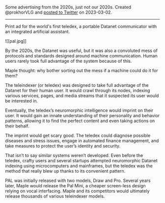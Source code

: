 Some advertising from the 2020s, just not our 2020s.  Created @prokhorVLG and [posted to Twitter](https://twitter.com/prokhorVLG/status/1631320382937485314) on 2023-03-02.

---

Print ad for the world's first teledex, a portable Datanet communicator with an integrated artificial assistant. 

![[pal.jpg]]

By the 2020s, the Datanet was useful, but it was also a convoluted mess of protocols and standards designed around machine communication. Human users rarely took full advantage of the system because of this.

Maple thought: why bother sorting out the mess if a machine could do it for them?

The teleindexer (or teledex) was designed to take full advantage of the Datanet for their human user. It would crawl through its nodes, indexing various services, pages, and media streams that it suspected its user would be interested in.

Eventually, the teledex’s neuromorphic intelligence would imprint on their user. It would gain an innate understanding of their personality and behavior patterns, allowing it to find the perfect content and even taking actions on their behalf.

The imprint would get scary good. The teledex could diagnose possible diseases and stress issues, engage in automated finance management, and take measures to protect the user’s identity and security.

That isn’t to say similar systems weren’t developed. Even before the teledex, crafty users and several startups attempted neuromorphic Datanet indexing using microcomputers and mainframes, but the teledex was the method that really blew up thanks to its convenient pattern.

PAL was initially released with two models, Draw and Pro. Several years later, Maple would release the Pal Mini, a cheaper screen-less design relying on vocal interfacing. Maple and its competitors would ultimately release thousands of various teleindexer models.